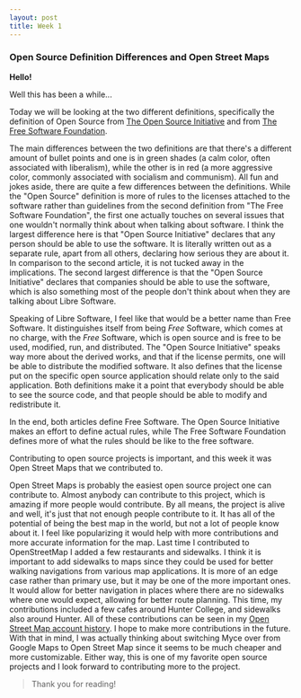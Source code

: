 ```yaml
---
layout: post
title: Week 1
---
```


### Open Source Definition Differences and Open Street Maps

**Hello!**

Well this has been a while...

Today we will be looking at the two different definitions, specifically the definition of Open Source from [The Open Source Initiative](https://opensource.org/osd) and from [The Free Software Foundation](https://www.gnu.org/philosophy/free-sw.html).

The main differences between the two definitions are that there's a different amount of bullet points and one is in green shades (a calm color, often associated with liberalism), while the other is in red (a more aggressive color, commonly associated with socialism and communism). All fun and jokes aside, there are quite a few differences between the definitions. While the "Open Source" definition is more of rules to the licenses attached to the software rather than guidelines from the second definition from "The Free Software Foundation", the first one actually touches on several issues that one wouldn't normally think about when talking about software. I think the largest difference here is that "Open Source Initiative" declares that any person should be able to use the software. It is literally written out as a separate rule, apart from all others, declaring how serious they are about it. In comparison to the second article, it is not tucked away in the implications. The second largest difference is that the "Open Source Initiative" declares that companies should be able to use the software, which is also something most of the people don't think about when they are talking about Libre Software.

Speaking of Libre Software, I feel like that would be a better name than Free Software. It distinguishes itself from being *Free* Software, which comes at no charge, with the *Free* Software, which is open source and is free to be used, modified, run, and distributed. The "Open Source Initiative" speaks way more about the derived works, and that if the license permits, one will be able to distribute the modified software. It also defines that the license put on the specific open source application should relate only to the said application. Both definitions make it a point that everybody should be able to see the source code, and that people should be able to modify and redistribute it.

In the end, both articles define Free Software. The Open Source Initiative makes an effort to define actual rules, while The Free Software Foundation defines more of what the rules should be like to the free software.

Contributing to open source projects is important, and this week it was Open Street Maps that we contributed to.

Open Street Maps is probably the easiest open source project one can contribute to. Almost anybody can contribute to this project, which is amazing if more people would contribute. By all means, the project is alive and well, it's just that not enough people contribute to it. It has all of the potential of being the best map in the world, but not a lot of people know about it. I feel like popularizing it would help with more contributions and more accurate information for the map. Last time I contributed to OpenStreetMap I added a few restaurants and sidewalks. I think it is important to add sidewalks to maps since they could be used for better walking navigations from various map applications. It is more of an edge case rather than primary use, but it may be one of the more important ones. It would allow for better navigation in places where there are no sidewalks where one would expect, allowing for better route planning. This time, my contributions included a few cafes around Hunter College, and sidewalks also around Hunter. All of these contributions can be seen in my [Open Street Map account history](https://www.openstreetmap.org/user/Chocolate-Spaghet/history). I hope to make more contributions in the future. With that in mind, I was actually thinking about switching Myce over from Google Maps to Open Street Map since it seems to be much cheaper and more customizable. Either way, this is one of my favorite open source projects and I look forward to contributing more to the project.

> Thank you for reading!
